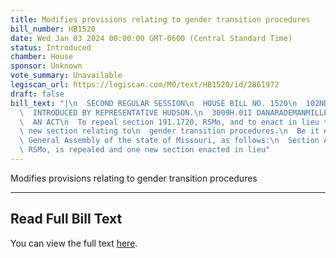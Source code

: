 ```yaml
---
title: Modifies provisions relating to gender transition procedures
bill_number: HB1520
date: Wed Jan 03 2024 00:00:00 GMT-0600 (Central Standard Time)
status: Introduced
chamber: House
sponsor: Unknown
vote_summary: Unavailable
legiscan_url: https://legiscan.com/MO/text/HB1520/id/2861972
draft: false
bill_text: "|\n  SECOND REGULAR SESSION\n  HOUSE BILL NO. 1520\n  102ND GENERAL ASSEMBLY\n\
  \  INTRODUCED BY REPRESENTATIVE HUDSON.\n  3009H.01I DANARADEMANMILLER,ChiefClerk\n\
  \  AN ACT\n  To repeal section 191.1720, RSMo, and to enact in lieu thereof one\
  \ new section relating to\n  gender transition procedures.\n  Be it enacted by the\
  \ General Assembly of the state of Missouri, as follows:\n  Section A. Section 191.1720,\
  \ RSMo, is repealed and one new section enacted in lieu"
---
```

Modifies provisions relating to gender transition procedures

---

## Read Full Bill Text

You can view the full text [here](https://legiscan.com/MO/text/HB1520/id/2861972).
